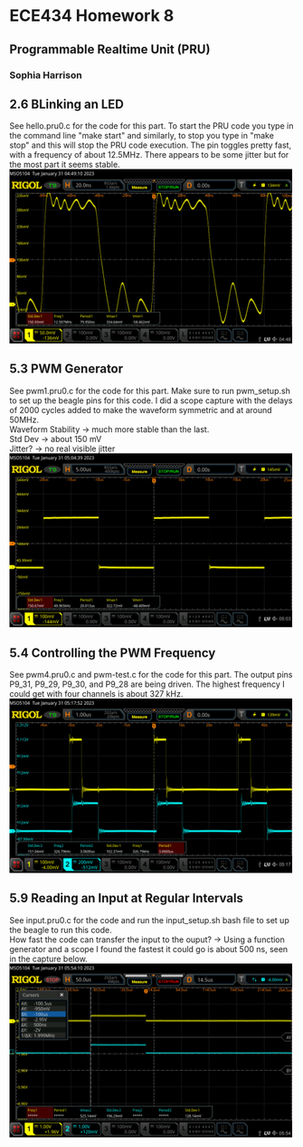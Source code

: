 # ECE434 Homework 8
## Programmable Realtime Unit (PRU)
### Sophia Harrison 

## 2.6 BLinking an LED
See hello.pru0.c for the code for this part. To start the PRU code you type in the command line "make start" and similarly, to stop you type in "make stop" and this will stop the PRU code execution. The pin toggles pretty fast, with a frequency of about 12.5MHz. There appears to be some jitter but for the most part it seems stable. <br>
<img src=./scope_captures/part1.png width="500">

## 5.3 PWM Generator
See pwm1.pru0.c for the code for this part. Make sure to run pwm_setup.sh to set up the beagle pins for this code. I did a scope capture with the delays of 2000 cycles added to make the waveform symmetric and at around 50MHz. <br>
Waveform Stability -> much more stable than the last. <br>
Std Dev -> about 150 mV <br>
Jitter? -> no real visible jitter <br>
<img src=./scope_captures/part2.png width="500">

## 5.4 Controlling the PWM Frequency
See pwm4.pru0.c and pwm-test.c for the code for this part. The output pins P9_31, P9_29, P9_30, and P9_28 are being driven. The highest frequency I could get with four channels is about 327 kHz. <br>
<img src=./scope_captures/part3.png width="500">

## 5.9 Reading an Input at Regular Intervals
See input.pru0.c for the code and run the input_setup.sh bash file to set up the beagle to run this code. <br>
How fast the code can transfer the input to the ouput? -> Using a function generator and a scope I found the fastest it could go is about 500 ns, seen in the capture below. <br>
<img src=./scope_captures/part4.png width="500">
